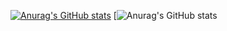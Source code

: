 [![Anurag's GitHub stats](https://github-readme-stats.vercel.app/api?username=KeitaShimura)](https://github.com/anuraghazra/github-readme-stats)
[![Anurag's GitHub stats](https://github-profile-summary-cards.vercel.app/api/cards/profile-details?username=hoge&theme=dracula)


